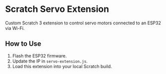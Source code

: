 # Scratch Servo Extension

Custom Scratch 3 extension to control servo motors connected to an ESP32 via Wi-Fi.

## How to Use

1. Flash the ESP32 firmware.
2. Update the IP in `servo-extension.js`.
3. Load this extension into your local Scratch build.
